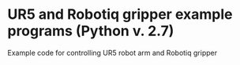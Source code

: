 # UR5 and Robotiq gripper example programs (Python v. 2.7)
Example code for controlling UR5 robot arm and Robotiq gripper
